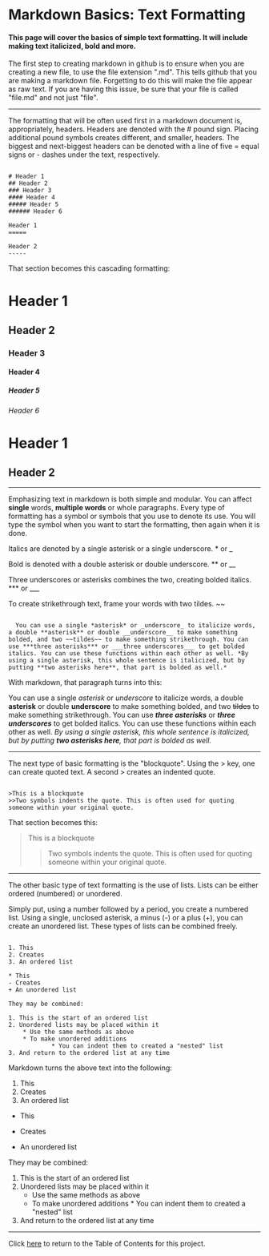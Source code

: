 # Markdown Basics: Text Formatting
#### This page will cover the basics of simple text formatting. It will include making text italicized, bold and more.

The first step to creating markdown in github is to ensure when you are creating a new file, to use the file extension ".md". This tells github that you are making a markdown file. Forgetting to do this will make the file appear as raw text. If you are having this issue, be sure that your file is called "file.md" and not just "file". 

***
The formatting that will be often used first in a markdown document is, appropriately, headers. Headers are denoted with the # pound sign. Placing additional pound symbols creates different, and smaller, headers. The biggest and next-biggest headers can be denoted with a line of five = equal signs or - dashes under the text, respectively.

```To demonstrate:

# Header 1
## Header 2
### Header 3
#### Header 4
##### Header 5
###### Header 6

Header 1
=====

Header 2
-----
```
That section becomes this cascading formatting:

# Header 1
## Header 2
### Header 3
#### Header 4
##### Header 5
###### Header 6

Header 1
=====

Header 2
-----

---

Emphasizing text in markdown is both simple and modular. You can affect **single** words, **multiple words** or whole paragraphs. Every type of formatting has a symbol or symbols that you use to denote its use. You will type the symbol when you want to start the formatting, then again when it is done.

Italics are denoted by a single asterisk or a single underscore. * or _

Bold is denoted with a double asterisk or double underscore. ** or __

Three underscores or asterisks combines the two, creating bolded italics. *** or ___

To create strikethrough text, frame your words with two tildes. ~~


```To demonstrate:

  You can use a single *asterisk* or _underscore_ to italicize words, a double **asterisk** or double __underscore__ to make something     bolded, and two ~~tildes~~ to make something strikethrough. You can use ***three asterisks*** or ___three underscores___ to get bolded   italics. You can use these functions within each other as well. *By using a single asterisk, this whole sentence is italicized, but by   putting **two asterisks here**, that part is bolded as well.*
```

With markdown, that paragraph turns into this:

You can use a single *asterisk* or _underscore_ to italicize words, a double **asterisk** or double __underscore__ to make something bolded, and two ~~tildes~~ to make something strikethrough. You can use ***three asterisks*** or ___three underscores___ to get bolded italics. You can use these functions within each other as well. *By using a single asterisk, this whole sentence is italicized, but by putting **two asterisks here**, that part is bolded as well.*

***

The next type of basic formatting is the "blockquote". Using the > key, one can create quoted text. A second > creates an indented quote.

```To demonstrate:

>This is a blockquote
>>Two symbols indents the quote. This is often used for quoting someone within your original quote.
```

That section becomes this:


>This is a blockquote
>>Two symbols indents the quote. This is often used for quoting someone within your original quote.

***

The other basic type of text formatting is the use of lists. Lists can be either ordered (numbered) or unordered. 

Simply put, using a number followed by a period, you create a numbered list. Using a single, unclosed asterisk, a minus (-) or a plus (+), you can create an unordered list. These types of lists can be combined freely.

```To demonstrate:

1. This
2. Creates
3. An ordered list

* This
- Creates
+ An unordered list

They may be combined:

1. This is the start of an ordered list
2. Unordered lists may be placed within it
    * Use the same methods as above
    * To make unordered additions
            * You can indent them to created a "nested" list
3. And return to the ordered list at any time
```

Markdown turns the above text into the following:


1. This
2. Creates
3. An ordered list

* This
- Creates
+ An unordered list

They may be combined:

1. This is the start of an ordered list
2. Unordered lists may be placed within it
    * Use the same methods as above
    * To make unordered additions
            * You can indent them to created a "nested" list
3. And return to the ordered list at any time

---

Click [here](../master/Table%20of%20Contents.md) to return to the Table of Contents for this project.

